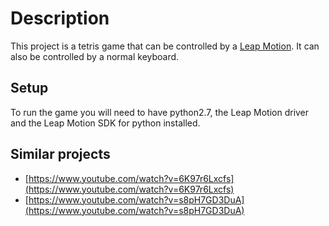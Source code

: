 # Description

This project is a tetris game that can be controlled by a [Leap Motion](https://www.leapmotion.com/). It can also be controlled by a normal keyboard.

## Setup

To run the game you will need to have python2.7, the Leap Motion driver and the Leap Motion SDK for python installed.

## Similar projects

- [https://www.youtube.com/watch?v=6K97r6Lxcfs](https://www.youtube.com/watch?v=6K97r6Lxcfs)
- [https://www.youtube.com/watch?v=s8pH7GD3DuA](https://www.youtube.com/watch?v=s8pH7GD3DuA)
